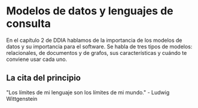 # Modelos de  datos y lenguajes de consulta

En el capítulo 2 de DDIA hablamos de la importancia de los modelos de datos
y su importancia para el software. Se habla de tres tipos de modelos:
relacionales, de documentos y de grafos, sus características y cuándo
te conviene usar cada uno.

## La cita del principio

"Los límites de mi lenguaje son los límites de mi mundo." - Ludwig Wittgenstein


